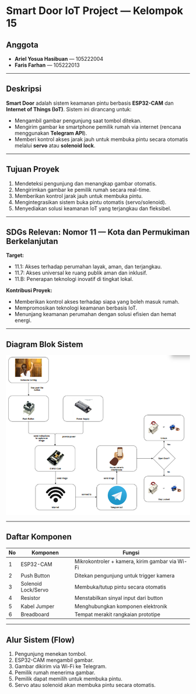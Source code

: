 # Smart Door IoT Project — Kelompok 15

## Anggota
- **Ariel Yosua Hasibuan** — 105222004  
- **Faris Farhan** — 105222013

---

## Deskripsi
**Smart Door** adalah sistem keamanan pintu berbasis **ESP32-CAM** dan **Internet of Things (IoT)**. Sistem ini dirancang untuk:
- Mengambil gambar pengunjung saat tombol ditekan.
- Mengirim gambar ke smartphone pemilik rumah via internet (rencana menggunakan **Telegram API**).
- Memberi kontrol akses jarak jauh untuk membuka pintu secara otomatis melalui **servo** atau **solenoid lock**.

---

## Tujuan Proyek
1. Mendeteksi pengunjung dan menangkap gambar otomatis.
2. Mengirimkan gambar ke pemilik rumah secara real-time.
3. Memberikan kontrol jarak jauh untuk membuka pintu.
4. Mengintegrasikan sistem buka pintu otomatis (servo/solenoid).
5. Menyediakan solusi keamanan IoT yang terjangkau dan fleksibel.

---

## SDGs Relevan: Nomor 11 — Kota dan Permukiman Berkelanjutan
**Target:**
- 11.1: Akses terhadap perumahan layak, aman, dan terjangkau.
- 11.7: Akses universal ke ruang publik aman dan inklusif.
- 11.B: Penerapan teknologi inovatif di tingkat lokal.

**Kontribusi Proyek:**
- Memberikan kontrol akses terhadap siapa yang boleh masuk rumah.
- Mempromosikan teknologi keamanan berbasis IoT.
- Menunjang keamanan perumahan dengan solusi efisien dan hemat energi.

---

## Diagram Blok Sistem

![Diagram Blok Sistem](Task%202/Diagram%20Blok%20Sistem.png)

---

## Daftar Komponen

| No | Komponen             | Fungsi                                                                 |
|----|----------------------|------------------------------------------------------------------------|
| 1  | ESP32-CAM            | Mikrokontroler + kamera, kirim gambar via Wi-Fi                        |
| 2  | Push Button          | Ditekan pengunjung untuk trigger kamera                                |
| 3  | Solenoid Lock/Servo  | Membuka/tutup pintu secara otomatis                                    |
| 4  | Resistor             | Menstabilkan sinyal input dari button                                  |
| 5  | Kabel Jumper         | Menghubungkan komponen elektronik                                      |
| 6  | Breadboard           | Tempat merakit rangkaian prototipe                                     |

---

## Alur Sistem (Flow)
1. Pengunjung menekan tombol.
2. ESP32-CAM mengambil gambar.
3. Gambar dikirim via Wi-Fi ke Telegram.
4. Pemilik rumah menerima gambar.
5. Pemilik dapat memilih untuk membuka pintu.
6. Servo atau solenoid akan membuka pintu secara otomatis.
